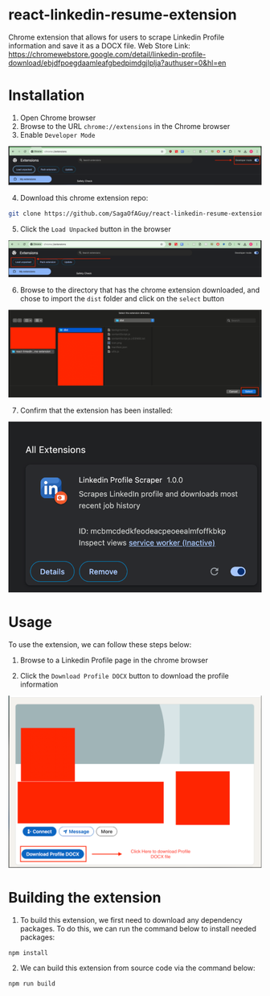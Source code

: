 # react-linkedin-resume-extension
Chrome extension that allows for users to scrape Linkedin Profile information and save it as a DOCX file.
Web Store Link: https://chromewebstore.google.com/detail/linkedin-profile-download/ebjdfpoegdaamleafgbedpimdgjlplja?authuser=0&hl=en

# Installation
1. Open Chrome browser
2. Browse to the URL `chrome://extensions` in the Chrome browser
3. Enable `Developer Mode` 

![alt text](image.png)

4. Download this chrome extension repo: 
```bash
git clone https://github.com/SagaOfAGuy/react-linkedin-resume-extension.git
```

5. Click the `Load Unpacked` button in the browser

![alt text](image-1.png)

6. Browse to the directory that has the chrome extension downloaded, and chose to import the `dist` folder and click on the `select` button

![alt text](image-2.png)

7. Confirm that the extension has been installed:

![alt text](image-3.png)

# Usage
To use the extension, we can follow these steps below: 

1. Browse to a Linkedin Profile page in the chrome browser

2. Click the `Download Profile DOCX` button to download the profile information

![alt text](image-4.png)


# Building the extension
1. To build this extension, we first need to download any dependency packages. To do this, we can run the command below to install needed packages: 
```bash
npm install 
```
2. We can build this extension from source code via the command below: 

```bash
npm run build
```

